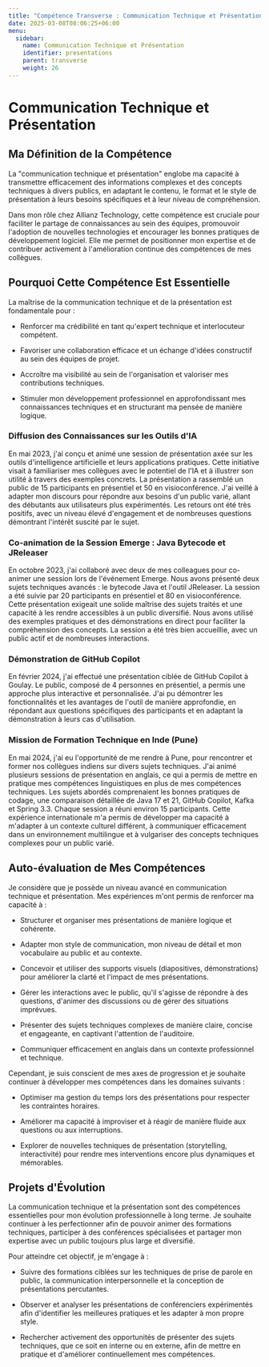 ```yaml
---
title: "Compétence Transverse : Communication Technique et Présentation"
date: 2025-03-08T08:06:25+06:00
menu:
  sidebar:
    name: Communication Technique et Présentation
    identifier: presentations
    parent: transverse
    weight: 26
---
```


#   Communication Technique et Présentation

##   Ma Définition de la Compétence

La "communication technique et présentation" englobe ma capacité à transmettre efficacement des informations complexes et des concepts techniques à divers publics, en adaptant le contenu, le format et le style de présentation à leurs besoins spécifiques et à leur niveau de compréhension.

Dans mon rôle chez Allianz Technology, cette compétence est cruciale pour faciliter le partage de connaissances au sein des équipes, promouvoir l'adoption de nouvelles technologies et encourager les bonnes pratiques de développement logiciel. Elle me permet de positionner mon expertise et de contribuer activement à l'amélioration continue des compétences de mes collègues.

##   Pourquoi Cette Compétence Est Essentielle

La maîtrise de la communication technique et de la présentation est fondamentale pour :

* Renforcer ma crédibilité en tant qu'expert technique et interlocuteur compétent.

* Favoriser une collaboration efficace et un échange d'idées constructif au sein des équipes de projet.

* Accroître ma visibilité au sein de l'organisation et valoriser mes contributions techniques.

* Stimuler mon développement professionnel en approfondissant mes connaissances techniques et en structurant ma pensée de manière logique.

###   Diffusion des Connaissances sur les Outils d'IA

En mai 2023, j'ai conçu et animé une session de présentation axée sur les outils d'intelligence artificielle et leurs applications pratiques. Cette initiative visait à familiariser mes collègues avec le potentiel de l'IA et à illustrer son utilité à travers des exemples concrets. La présentation a rassemblé un public de 15 participants en présentiel et 50 en visioconférence. J'ai veillé à adapter mon discours pour répondre aux besoins d'un public varié, allant des débutants aux utilisateurs plus expérimentés. Les retours ont été très positifs, avec un niveau élevé d'engagement et de nombreuses questions démontrant l'intérêt suscité par le sujet.

###   Co-animation de la Session Emerge : Java Bytecode et JReleaser

En octobre 2023, j'ai collaboré avec deux de mes colleagues pour co-animer une session lors de l'événement Emerge. Nous avons présenté deux sujets techniques avancés : le bytecode Java et l'outil JReleaser. La session a été suivie par 20 participants en présentiel et 80 en visioconférence. Cette présentation exigeait une solide maîtrise des sujets traités et une capacité à les rendre accessibles à un public diversifié. Nous avons utilisé des exemples pratiques et des démonstrations en direct pour faciliter la compréhension des concepts. La session a été très bien accueillie, avec un public actif et de nombreuses interactions.

###   Démonstration de GitHub Copilot

En février 2024, j'ai effectué une présentation ciblée de GitHub Copilot à Goulay. Le public, composé de 4 personnes en présentiel, a permis une approche plus interactive et personnalisée. J'ai pu démontrer les fonctionnalités et les avantages de l'outil de manière approfondie, en répondant aux questions spécifiques des participants et en adaptant la démonstration à leurs cas d'utilisation.

###   Mission de Formation Technique en Inde (Pune)

En mai 2024, j'ai eu l'opportunité de me rendre à Pune, pour rencontrer et former nos collègues indiens sur divers sujets techniques. J'ai animé plusieurs sessions de présentation en anglais, ce qui a permis de mettre en pratique mes compétences linguistiques en plus de mes compétences techniques. Les sujets abordés comprenaient les bonnes pratiques de codage, une comparaison détaillée de Java 17 et 21, GitHub Copilot, Kafka et Spring 3.3. Chaque session a réuni environ 15 participants. Cette expérience internationale m'a permis de développer ma capacité à m'adapter à un contexte culturel différent, à communiquer efficacement dans un environnement multilingue et à vulgariser des concepts techniques complexes pour un public varié.

##   Auto-évaluation de Mes Compétences

Je considère que je possède un niveau avancé en communication technique et présentation. Mes expériences m'ont permis de renforcer ma capacité à :

* Structurer et organiser mes présentations de manière logique et cohérente.

* Adapter mon style de communication, mon niveau de détail et mon vocabulaire au public et au contexte.

* Concevoir et utiliser des supports visuels (diapositives, démonstrations) pour améliorer la clarté et l'impact de mes présentations.

* Gérer les interactions avec le public, qu'il s'agisse de répondre à des questions, d'animer des discussions ou de gérer des situations imprévues.

* Présenter des sujets techniques complexes de manière claire, concise et engageante, en captivant l'attention de l'auditoire.

* Communiquer efficacement en anglais dans un contexte professionnel et technique.

Cependant, je suis conscient de mes axes de progression et je souhaite continuer à développer mes compétences dans les domaines suivants :

* Optimiser ma gestion du temps lors des présentations pour respecter les contraintes horaires.

* Améliorer ma capacité à improviser et à réagir de manière fluide aux questions ou aux interruptions.

* Explorer de nouvelles techniques de présentation (storytelling, interactivité) pour rendre mes interventions encore plus dynamiques et mémorables.

##   Projets d'Évolution

La communication technique et la présentation sont des compétences essentielles pour mon évolution professionnelle à long terme. Je souhaite continuer à les perfectionner afin de pouvoir animer des formations techniques, participer à des conférences spécialisées et partager mon expertise avec un public toujours plus large et diversifié.

Pour atteindre cet objectif, je m'engage à :

* Suivre des formations ciblées sur les techniques de prise de parole en public, la communication interpersonnelle et la conception de présentations percutantes.

* Observer et analyser les présentations de conférenciers expérimentés afin d'identifier les meilleures pratiques et les adapter à mon propre style.

* Rechercher activement des opportunités de présenter des sujets techniques, que ce soit en interne ou en externe, afin de mettre en pratique et d'améliorer continuellement mes compétences.